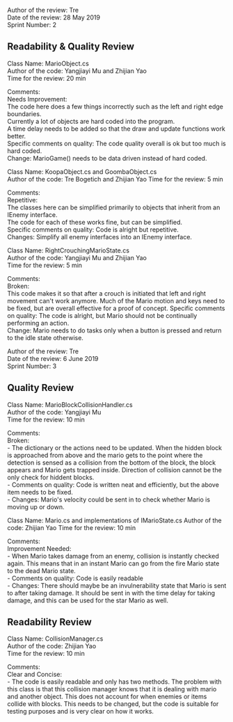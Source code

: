 Author of the review: Tre  
Date of the review: 28 May 2019  
Sprint Number: 2  

## Readability & Quality Review
Class Name: MarioObject.cs  
Author of the code: Yangjiayi Mu and Zhijian Yao  
Time for the review: 20 min  

Comments:  
    Needs Improvement:  
        The code here does a few things incorrectly such as the left and right edge boundaries.  
        Currently a lot of objects are hard coded into the program.  
        A time delay needs to be added so that the draw and update functions work better.  
        Specific comments on quality: The code quality overall is ok but too much is hard coded.  
        Change: MarioGame() needs to be data driven instead of hard coded.  

Class Name: KoopaObject.cs and GoombaObject.cs  
Author of the code: Tre Bogetich and Zhijian Yao
Time for the review: 5 min  

Comments:  
    Repetitive:   
        The classes here can be simplified primarily to objects that inherit from an IEnemy interface.  
        The code for each of these works fine, but can be simplified.  
        Specific comments on quality: Code is alright but repetitive.  
        Changes: Simplify all enemy interfaces into an IEnemy interface.  


Class Name: RightCrouchingMarioState.cs  
Author of the code: Yangjiayi Mu and Zhijian Yao   
Time for the review: 5 min  

Comments:  
    Broken:   
        This code makes it so that after a crouch is initiated that left and right movement can't work anymore. Much of the Mario motion and keys need to be fixed, but are overall effective for a proof of concept.
        Specific comments on quality: The code is alright, but Mario should not be continually performing an action.  
        Change: Mario needs to do tasks only when a button is pressed and return to the idle state otherwise.





Author of the review: Tre  
Date of the review: 6 June 2019  
Sprint Number: 3  

## Quality Review  
Class Name: MarioBlockCollisionHandler.cs  
Author of the code: Yangjiayi Mu  
Time for the review: 10 min  
  
Comments:  
    Broken:  
        - The dictionary or the actions need to be updated. When the hidden block is approached from above and the mario gets to the point where the detection is sensed as a collision from the bottom of the block, the block appears and Mario gets trapped inside. Direction of collision cannot be the only check for hiddent blocks.  
        - Comments on quality: Code is written neat and efficiently, but the above item needs to be fixed.  
        - Changes: Mario's velocity could be sent in to check whether Mario is moving up or down.  
  
Class Name: Mario.cs and implementations of IMarioState.cs
Author of the code: Zhijian Yao 
Time for the review: 10 min  
  
Comments:  
    Improvement Needed:  
        - When Mario takes damage from an enemy, collision is instantly checked again. This means that in an instant Mario can go from the fire Mario state to the dead Mario state.  
        - Comments on quality: Code is easily readable  
        - Changes: There should maybe be an invulnerability state that Mario is sent to after taking damage. It should be sent in with the time delay for taking damage, and this can be used for the star Mario as well.    



        
  
## Readability Review  
  
Class Name: CollisionManager.cs  
Author of the code: Zhijian Yao  
Time for the review: 10 min   
  
Comments:  
    Clear and Concise:  
        - The code is easily readable and only has two methods. The problem with this class is that this collision manager knows that it is dealing with mario and another object. This does not account for when enemies or items collide with blocks. This needs to be changed, but the code is suitable for testing purposes and is very clear on how it works.    





